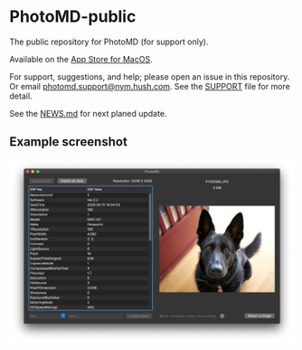 # PhotoMD-public

The public repository for PhotoMD (for support only).

Available on the [App Store for MacOS](https://apps.apple.com/us/app/photomd/id1515646480?mt=12).

For support, suggestions, and help; please open an issue in this repository.
Or email photomd.support@nym.hush.com. See the [SUPPORT](./SUPPORT.md) file for
more detail.

See the [NEWS.md](./NEWS.md) for next planed update.

## Example screenshot

![Alt text](/PhotoMD-ScreenShot.png?raw=true "ExifViewer Screenshot")


